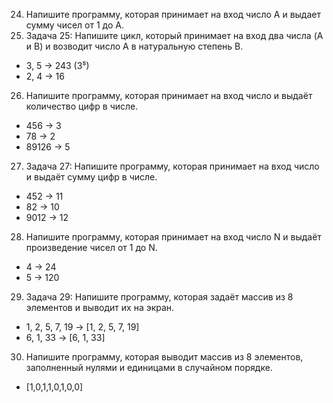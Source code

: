 24. Напишите программу, которая принимает на вход число А и выдает сумму чисел от 1 до А.
25. Задача 25: Напишите цикл, который принимает на вход два числа (A и B) и возводит число A в натуральную степень B.
   * 3, 5 -> 243 (3⁵)
   * 2, 4 -> 16
26. Напишите программу, которая принимает на вход число и выдаёт количество цифр в числе.
   * 456 -> 3
   * 78 -> 2
   * 89126 -> 5
27. Задача 27: Напишите программу, которая принимает на вход число и выдаёт сумму цифр в числе.
   * 452 -> 11
   * 82 -> 10
   * 9012 -> 12
28. Напишите программу, которая принимает на вход число N и выдаёт произведение чисел от 1 до N.
   * 4 -> 24
   * 5 -> 120
29. Задача 29: Напишите программу, которая задаёт массив из 8 элементов и выводит их на экран.
   * 1, 2, 5, 7, 19 -> [1, 2, 5, 7, 19]
   * 6, 1, 33 -> [6, 1, 33]
30. Напишите программу, которая выводит массив из 8 элементов, заполненный нулями и единицами в случайном порядке.
   * [1,0,1,1,0,1,0,0]
